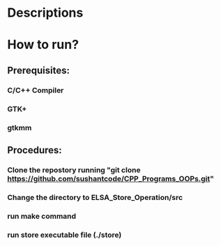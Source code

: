 # Descriptions

###


# How to run?

## Prerequisites:
### C/C++ Compiler
### GTK+
### gtkmm

## Procedures:
### Clone the repostory running "git clone https://github.com/sushantcode/CPP_Programs_OOPs.git"
### Change the directory to ELSA_Store_Operation/src
### run make command
### run store executable file (./store)
